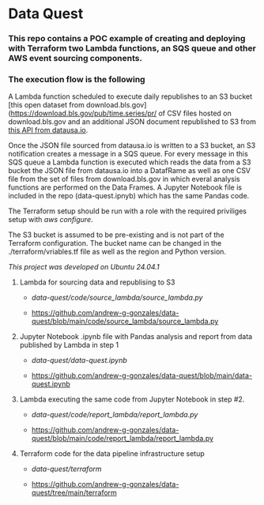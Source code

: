 # Data Quest

### This repo contains a POC example of creating and deploying with Terraform two Lambda functions, an SQS queue and other AWS event sourcing components.

### The execution flow is the following

A Lambda function scheduled to execute daily republishes to an S3 bucket [this open dataset from download.bls.gov](https://download.bls.gov/pub/time.series/pr/ of CSV files hosted on download.bls.gov and an additional  JSON document republished to S3 from [this API from datausa.io](https://datausa.io/api/data?drilldowns=Nation&measures=Population).

Once the JSON file sourced from datausa.io is written to a S3 bucket, an S3 notification creates a message in a SQS queue.  For every message in this SQS queue a Lambda function is executed which reads the data from a S3 bucket the JSON file from datausa.io into a DatafRame as well as one CSV file from the set of files from download.bls.gov in which everal analysis functions are performed on the Data Frames.  A Jupyter Notebook file is included in the repo (data-quest.ipnyb) which has the same Pandas code.

The Terraform setup should be run with a role with the required priviliges setup with _aws configure_.  

The S3 bucket is assumed to be pre-existing and is not part of the Terraform configuration.  The bucket name can be changed in the ./terraform/vriables.tf file as well as the region and Python version.

_This project was developed on Ubuntu 24.04.1_


1. Lambda for sourcing data and republising to S3

     - _data-quest/code/source_lambda/source_lambda.py_ 

     - https://github.com/andrew-g-gonzales/data-quest/blob/main/code/source_lambda/source_lambda.py



2. Jupyter Notebook .ipynb file with Pandas analysis and report from data published by Lambda in step 1

    - _data-quest/data-quest.ipynb_

    - https://github.com/andrew-g-gonzales/data-quest/blob/main/data-quest.ipynb


3.  Lambda executing the same code from Jupyter Notebook in step #2.

    - _data-quest/code/report_lambda/report_lambda.py_ 
 
    - https://github.com/andrew-g-gonzales/data-quest/blob/main/code/report_lambda/report_lambda.py


4. Terraform code for the data pipeline infrastructure setup

    - _data-quest/terraform_ 

    - https://github.com/andrew-g-gonzales/data-quest/tree/main/terraform




